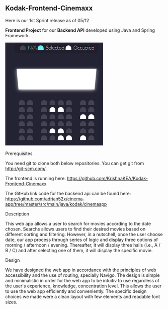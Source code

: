 ## Kodak-Frontend-Cinemaxx


Here is our 1st Sprint release as of 05/12 

<strong>Frontend Project</strong> for our <strong>Backend API</strong> developed using Java and Spring Framework.

<img src="/picture/cinemaView.png" alt="cinemaView"/>

Prerequisites

You need git to clone both below repositories. You can get git from http://git-scm.com/.


The frontend is running here: https://github.com/KrishnaKEA/Kodak-Frontend-Cinemaxx

The GitHub link code for the backend api can be found here: https://github.com/adrian52x/cinema-app/tree/master/src/main/java/kodak/cinemaapp



Description

This web app allows a user to search for movies according to the date chosen. Searchs allows users to find their desired movies based on different sorting and filtering. However, in a nutschell, once the user choose date, our app process through series of logic and display three options of morning / afternoon / evening. Thereafter, it will display three halls (i.e., A / B / C)  and after selecting one of them, it will display the specific movie.



Design

We have designed the web app in accordance with the principles of web accessibility and the use of routing, specially Navigo.
The design is simple and minimalistic in order for the web app to be intuitiv to use regardless of the user's experience, knowledge, concentration level. This allows the user to use the web app efficiently and conveniently.
The specific design choices we made were a clean layout with few elements and readable font sizes.


